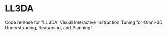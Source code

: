# LL3DA
Code release for "LL3DA: Visual Interactive Instruction Tuning for Omni-3D Understanding, Reasoning, and Planning"
